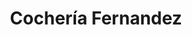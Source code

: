 ---
title: "Cochería Fernandez"
url: /formosa/cocheria-fernandez/
shop: directores de funerarias
---